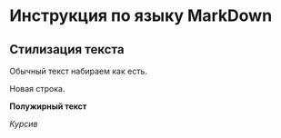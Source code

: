 # Инструкция по языку MarkDown

## Стилизация текста


Обычный текст набираем как есть.

Новая строка. 

**Полужирный текст**

*Курсив*